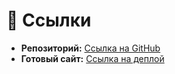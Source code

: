 # 🔗 Ссылки
- **Репозиторий:** [Ссылка на GitHub](https://github.com/Nikolai-Ambartsumov/zakrivayuschiy-teg-f)
- **Готовый сайт:** [Ссылка на деплой](https://nikolai-ambartsumov.github.io/zakrivayuschiy-teg-f/)